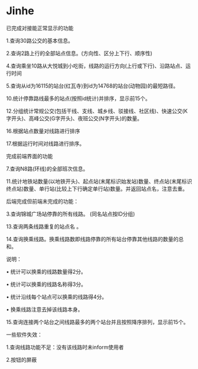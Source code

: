 # Jinhe

已完成对接能正常显示的功能

1.查询30路公交的基本信息。

2.查询2路上行的全部站点信息。(方向性、区分上下行、顺序性) 

4.查询乘坐10路从大悦城到小吃街，线路的运行方向(上行或下行)、沿路站点、运行时间

5.查询从id为16115的站台(红瓦寺)到id为14768的站台(动物园)的最短路径。

10.统计停靠路线最多的站点(按照id统计)并排序，显示前15个。

12.分组统计常规公交(包括干线、支线、城乡线、驳接线、社区线)、快速公交(K字开头)、高峰公交(G字开头)、夜班公交(N字开头)的数量。

16.根据站点数量对线路进行排序

17.根据运行时间对线路进行排序。



完成前端界面的功能



7.查询N8路(环线)的全部班次信息。



11.统计地铁站数量(以地铁开头)、起点站(末尾标识始发站)数量、终点站(末尾标识终点站)数量、单行站(比较上下行确定单行站)数量。并返回站点名，注意去重。



后端完成但前端未完成的功能：

3.查询锦城广场站停靠的所有线路。 (同名站点按ID分组)

13.查询两条线路重复的站点名 。

14.查询换乘线路。换乘线路数即线路停靠的所有站台停靠其他线路的数量的总和。

说明：

• 统计可以换乘的线路数量得2分。

• 统计可以换乘的线路名称得3分。

• 统计沿线每个站点可以换乘的线路得4分。

• 换乘线路注意去掉该线路本身。

15.查询连接两个站台之间线路最多的两个站台并且按照降序排列，显示前15个。







一些软件失效：

1.查询线路功能不足：没有该线路时未inform使用者

2.按钮的屏蔽